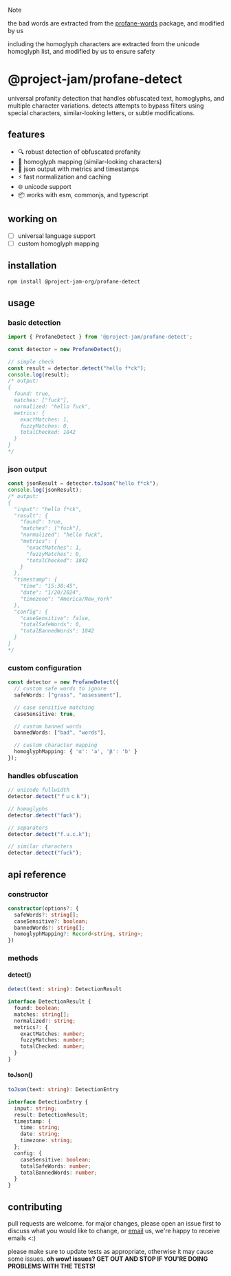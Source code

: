 > [!NOTE]
> the bad words are extracted from the [profane-words](https://github.com/zacanger/profane-words) package, and modified by us
>
> including the homoglyph characters are extracted from the unicode homoglyph list, and modified by us to ensure safety

# @project-jam/profane-detect

universal profanity detection that handles obfuscated text, homoglyphs, and multiple character variations. detects attempts to bypass filters using special characters, similar-looking letters, or subtle modifications.

## features

- 🔍 robust detection of obfuscated profanity
- 🔄 homoglyph mapping (similar-looking characters)
- 📝 json output with metrics and timestamps
- ⚡ fast normalization and caching
- 🌐 unicode support
- 📦 works with esm, commonjs, and typescript

## working on

- [ ] universal language support
- [ ] custom homoglyph mapping

## installation

```bash
npm install @project-jam-org/profane-detect
```

## usage

### basic detection

```javascript
import { ProfaneDetect } from '@project-jam/profane-detect';

const detector = new ProfaneDetect();

// simple check
const result = detector.detect("hello f*ck");
console.log(result);
/* output:
{
  found: true,
  matches: ["fuck"],
  normalized: "hello fuck",
  metrics: {
    exactMatches: 1,
    fuzzyMatches: 0,
    totalChecked: 1842
  }
}
*/
```

### json output

```javascript
const jsonResult = detector.toJson("hello f*ck");
console.log(jsonResult);
/* output:
{
  "input": "hello f*ck",
  "result": {
    "found": true,
    "matches": ["fuck"],
    "normalized": "hello fuck",
    "metrics": {
      "exactMatches": 1,
      "fuzzyMatches": 0,
      "totalChecked": 1842
    }
  },
  "timestamp": {
    "time": "15:30:45",
    "date": "1/20/2024",
    "timezone": "America/New_York"
  },
  "config": {
    "caseSensitive": false,
    "totalSafeWords": 0,
    "totalBannedWords": 1842
  }
}
*/
```

### custom configuration

```typescript
const detector = new ProfaneDetect({
  // custom safe words to ignore
  safeWords: ["grass", "assessment"],

  // case sensitive matching
  caseSensitive: true,

  // custom banned words
  bannedWords: ["bad", "words"],

  // custom character mapping
  homoglyphMapping: { 'α': 'a', 'β': 'b' }
});
```

### handles obfuscation

```javascript
// unicode fullwidth
detector.detect("ｆｕｃｋ");

// homoglyphs
detector.detect("f𝒖ck");

// separators
detector.detect("f.u.c.k");

// similar characters
detector.detect("ſuck");
```

## api reference

### constructor

```typescript
constructor(options?: {
  safeWords?: string[];
  caseSensitive?: boolean;
  bannedWords?: string[];
  homoglyphMapping?: Record<string, string>;
})
```

### methods

#### detect()
```typescript
detect(text: string): DetectionResult

interface DetectionResult {
  found: boolean;
  matches: string[];
  normalized?: string;
  metrics?: {
    exactMatches: number;
    fuzzyMatches: number;
    totalChecked: number;
  }
}
```

#### toJson()
```typescript
toJson(text: string): DetectionEntry

interface DetectionEntry {
  input: string;
  result: DetectionResult;
  timestamp: {
    time: string;
    date: string;
    timezone: string;
  };
  config: {
    caseSensitive: boolean;
    totalSafeWords: number;
    totalBannedWords: number;
  }
}
```

## contributing

pull requests are welcome. for major changes, please open an issue first to discuss what you would like to change, or [email](mailto:contact@project-jam.is-a.dev) us, we're happy to receive emails <:)

please make sure to update tests as appropriate, otherwise it may cause some issues. **oh wow! issues? GET OUT AND STOP IF YOU'RE DOING PROBLEMS WITH THE TESTS!**
